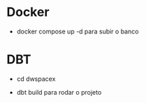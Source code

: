 # Docker
* docker compose up -d para subir o banco

# DBT
* cd dwspacex

* dbt build para rodar o projeto